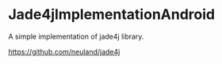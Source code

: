 # Jade4jImplementationAndroid

A simple implementation of jade4j library.

https://github.com/neuland/jade4j
